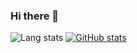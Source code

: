 ### Hi there 👋
![Lang stats](https://github-readme-stats.vercel.app/api/top-langs?username=Pagwin-Fedora)
[![GitHub stats](https://github-readme-stats.vercel.app/api?username=Pagwin-Fedora)](https://github.com/anuraghazra/github-readme-stats)
